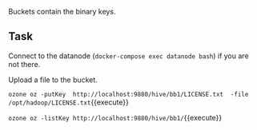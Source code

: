 Buckets contain the binary keys.

## Task

Connect to the datanode (`docker-compose exec datanode bash`) if you are not there.

Upload a file to the bucket.

`ozone oz -putKey  http://localhost:9880/hive/bb1/LICENSE.txt  -file /opt/hadoop/LICENSE.txt`{{execute}}

`ozone oz -listKey http://localhost:9880/hive/bb1/`{{execute}}
